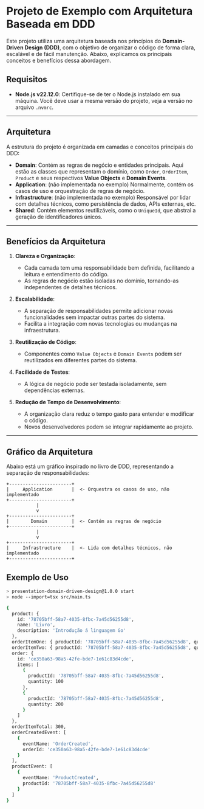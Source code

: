 # Projeto de Exemplo com Arquitetura Baseada em DDD

Este projeto utiliza uma arquitetura baseada nos princípios do **Domain-Driven Design (DDD)**, com o objetivo de organizar o código de forma clara, escalável e de fácil manutenção. Abaixo, explicamos os principais conceitos e benefícios dessa abordagem.

## **Requisitos**

- **Node.js v22.12.0**: Certifique-se de ter o Node.js instalado em sua máquina. Você deve usar a mesma versão do projeto, veja a versão no arquivo `.nvmrc`.

---

## **Arquitetura**

A estrutura do projeto é organizada em camadas e conceitos principais do DDD:

- **Domain**: Contém as regras de negócio e entidades principais. Aqui estão as classes que representam o domínio, como `Order`, `OrderItem`, `Product` e seus respectivos **Value Objects** e **Domain Events**.
- **Application**: (não implementada no exemplo) Normalmente, contém os casos de uso e orquestração de regras de negócio.
- **Infrastructure**: (não implementada no exemplo) Responsável por lidar com detalhes técnicos, como persistência de dados, APIs externas, etc.
- **Shared**: Contém elementos reutilizáveis, como o `UniqueId`, que abstrai a geração de identificadores únicos.

---

## **Benefícios da Arquitetura**

1. **Clareza e Organização**:

   - Cada camada tem uma responsabilidade bem definida, facilitando a leitura e entendimento do código.
   - As regras de negócio estão isoladas no domínio, tornando-as independentes de detalhes técnicos.

2. **Escalabilidade**:

   - A separação de responsabilidades permite adicionar novas funcionalidades sem impactar outras partes do sistema.
   - Facilita a integração com novas tecnologias ou mudanças na infraestrutura.

3. **Reutilização de Código**:

   - Componentes como `Value Objects` e `Domain Events` podem ser reutilizados em diferentes partes do sistema.

4. **Facilidade de Testes**:

   - A lógica de negócio pode ser testada isoladamente, sem dependências externas.

5. **Redução de Tempo de Desenvolvimento**:
   - A organização clara reduz o tempo gasto para entender e modificar o código.
   - Novos desenvolvedores podem se integrar rapidamente ao projeto.

---

## **Gráfico da Arquitetura**

Abaixo está um gráfico inspirado no livro de DDD, representando a separação de responsabilidades:

```plaintext
+-----------------------+
|     Application       |  <- Orquestra os casos de uso, não implementado
+-----------------------+
           |
           v
+-----------------------+
|        Domain         |  <- Contém as regras de negócio
+-----------------------+
           |
           v
+-----------------------+
|     Infrastructure    |  <- Lida com detalhes técnicos, não implementado
+-----------------------+
```

## **Exemplo de Uso**

```bash
> presentation-domain-driven-design@1.0.0 start
> node --import=tsx src/main.ts

{
  product: {
    id: '78705bff-58a7-4035-8fbc-7a45d56255d8',
    name: 'Livro',
    description: 'Introdução á linguagem Go'
  },
  orderItemOne: { productId: '78705bff-58a7-4035-8fbc-7a45d56255d8', quantity: 100 },
  orderItemTwo: { productId: '78705bff-58a7-4035-8fbc-7a45d56255d8', quantity: 200 },
  order: {
    id: 'ce350a63-98a5-42fe-bde7-1e61c83d4cde',
    items: [
      {
        productId: '78705bff-58a7-4035-8fbc-7a45d56255d8',
        quantity: 100
      },
      {
        productId: '78705bff-58a7-4035-8fbc-7a45d56255d8',
        quantity: 200
      }
    ]
  },
  orderItemTotal: 300,
  orderCreatedEvent: [
    {
      eventName: 'OrderCreated',
      orderId: 'ce350a63-98a5-42fe-bde7-1e61c83d4cde'
    }
  ],
  productEvent: [
    {
      eventName: 'ProductCreated',
      productId: '78705bff-58a7-4035-8fbc-7a45d56255d8'
    }
  ]
}
```

